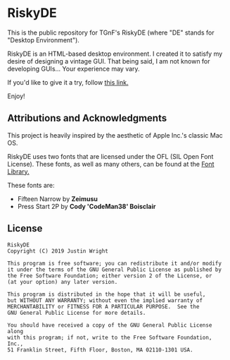 # RiskyDE

This is the public repository for TGnF's RiskyDE (where "DE" stands for "Desktop Environment").

RiskyDE is an HTML-based desktop environment. I created it to satisfy my desire of designing a vintage GUI.
That being said, I am not known for developing GUIs... Your experience may vary.

If you'd like to give it a try, follow [this link.](https://jjwright995.github.io/RiskyDE/)

Enjoy!

## Attributions and Acknowledgments

This project is heavily inspired by the aesthetic of Apple Inc.'s classic Mac OS.

RiskyDE uses two fonts that are licensed under the OFL (SIL Open Font License). These fonts, as well as many others, can be found at the [Font Library.](https://fontlibrary.org/en)

These fonts are:
* Fifteen Narrow by **Zeimusu**
* Press Start 2P by **Cody \'CodeMan38\' Boisclair**

## License

    RiskyDE 
    Copyright (C) 2019 Justin Wright

    This program is free software; you can redistribute it and/or modify
    it under the terms of the GNU General Public License as published by
    the Free Software Foundation; either version 2 of the License, or
    (at your option) any later version.

    This program is distributed in the hope that it will be useful,
    but WITHOUT ANY WARRANTY; without even the implied warranty of
    MERCHANTABILITY or FITNESS FOR A PARTICULAR PURPOSE.  See the
    GNU General Public License for more details.

    You should have received a copy of the GNU General Public License along
    with this program; if not, write to the Free Software Foundation, Inc.,
    51 Franklin Street, Fifth Floor, Boston, MA 02110-1301 USA.
